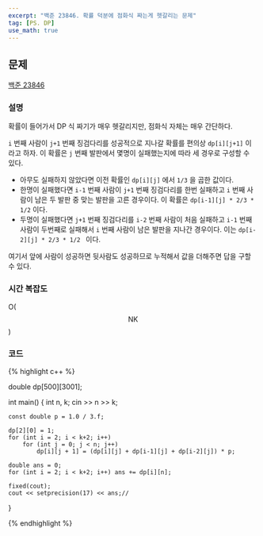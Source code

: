 ```yaml
---
excerpt: "백준 23846. 확률 덕분에 점화식 짜는게 헷갈리는 문제"
tag: [PS. DP]
use_math: true
---
```


## 문제

[백준 23846](https://www.acmicpc.net/problem/23846)


### 설명

확률이 들어가서 DP 식 짜기가 매우 헷갈리지만, 점화식 자체는 매우 간단하다.

```i``` 번째 사람이 ```j+1``` 번째 징검다리를 성공적으로 지나갈 확률를 편의상 ```dp[i][j+1]``` 이라고 하자. 이 확률은 ```j``` 번째 발판에서 몇명이 실패했는지에 따라 세 경우로 구성할 수 있다.
+ 아무도 실패하지 않았다면 이전 확률인 ```dp[i][j]``` 에서 ```1/3``` 을 곱한 값이다.
+ 한명이 실패했다면 ```i-1``` 번째 사람이 ```j+1``` 번째 징검다리를 한번 실패하고  ```i``` 번째 사람이 남은 두 발판 중 맞는 발판을 고른 경우이다. 이 확률은 ```dp[i-1][j] * 2/3 * 1/2``` 이다.
+ 두명이 실패했다면  ```j+1``` 번째 징검다리를 ```i-2``` 번째 사람이 처음 실패하고 ```i-1``` 번째 사람이 두번째로 실패해서 ```i``` 번째 사람이 남은 발판을 지나간 경우이다. 이는 ```dp[i-2][j] * 2/3 * 1/2 ``` 이다.

여기서 앞에 사람이 성공하면 뒷사람도 성공하므로 누적해서 값을 더해주면 답을 구할 수 있다.

### 시간 복잡도

O($$ \mathrm{N}\mathrm{K} $$)

### 코드

{% highlight c++ %}


double dp[500][3001];

int main()
{
	int n, k; cin >> n >> k;

	const double p = 1.0 / 3.f;

	dp[2][0] = 1;
	for (int i = 2; i < k+2; i++)
		for (int j = 0; j < n; j++)
			dp[i][j + 1] = (dp[i][j] + dp[i-1][j] + dp[i-2][j]) * p;
	
	double ans = 0; 
	for (int i = 2; i < k+2; i++) ans += dp[i][n];

	fixed(cout);
	cout << setprecision(17) << ans;//
}

{% endhighlight %}